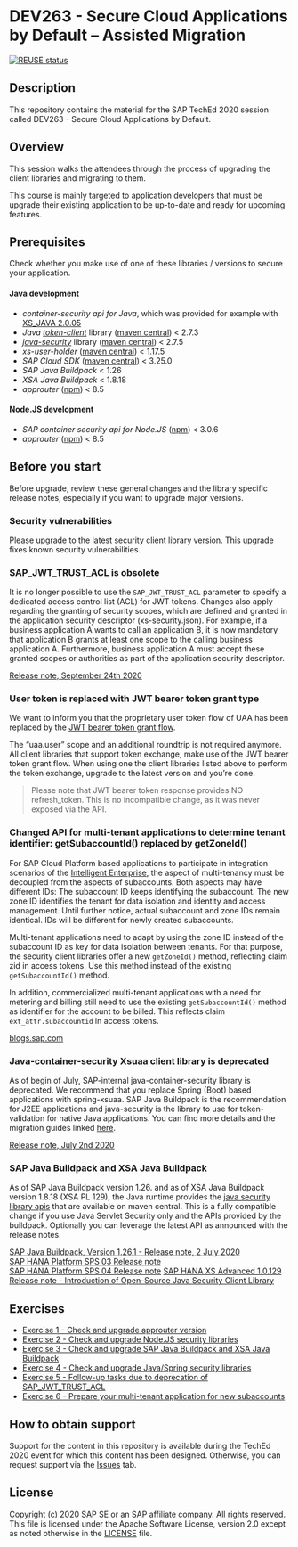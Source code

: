 # DEV263 - Secure Cloud Applications by Default – Assisted Migration

[![REUSE status](https://api.reuse.software/badge/github.com/SAP-samples/teched2020-DEV263)](https://api.reuse.software/info/github.com/SAP-samples/teched2020-DEV263)

## Description

This repository contains the material for the SAP TechEd 2020 session called DEV263 - Secure Cloud Applications by Default. 

## Overview

This session walks the attendees through the process of upgrading the client libraries and migrating to them. 

This course is mainly targeted to application developers that must be upgrade their existing application to be up-to-date and ready for upcoming features.

## Prerequisites
Check whether you make use of one of these libraries / versions to secure your application.

#### Java development
- *container-security api for Java*, which was provided for example with [XS_JAVA 2.0.05](https://help.sap.com/viewer/4505d0bdaf4948449b7f7379d24d0f0d/2.0.05/en-US/6511bc054b0e48369a625a8019fefd53.html)
- *Java* [*token-client*](https://github.com/SAP/cloud-security-xsuaa-integration/tree/master/token-client) library ([maven central](https://search.maven.org/search?q=g:com.sap.cloud.security.xsuaa)) < 2.7.3
- [*java-security*](https://github.wdf.sap.corp/CPSecurity/java-container-security) library ([maven central](https://search.maven.org/search?q=g:com.sap.cloud.security)) < 2.7.5
- *xs-user-holder* ([maven central](https://search.maven.org/search?q=g:com.sap.cloud.sjb)) < 1.17.5
- *SAP Cloud SDK* ([maven central](https://search.maven.org/search?q=g:com.sap.cloud.sdk)) < 3.25.0
- *SAP Java Buildpack* < 1.26
- *XSA Java Buildpack* < 1.8.18
- *approuter* ([npm](https://www.npmjs.com/package/@sap/approuter)) < 8.5

#### Node.JS development
- *SAP container security api for Node.JS* ([npm](https://www.npmjs.com/package/@sap/xssec)) < 3.0.6
- *approuter* ([npm](https://www.npmjs.com/package/@sap/approuter)) < 8.5

## Before you start
Before upgrade, review these general changes and the library specific release notes, especially if you want to upgrade major versions.

### Security vulnerabilities
Please upgrade to the latest security client library version. This upgrade fixes known security vulnerabilities.

 
### SAP_JWT_TRUST_ACL is obsolete
It is no longer possible to use the `SAP_JWT_TRUST_ACL` parameter to specify a dedicated access control list (ACL) for JWT tokens. Changes also apply regarding the granting of security scopes, which are defined and granted in the application security descriptor (xs-security.json). For example, if a business application A wants to call an application B, it is now mandatory that application B grants at least one scope to the calling business application A. Furthermore, business application A must accept these granted scopes or authorities as part of the application security descriptor.

[Release note, September 24th 2020](https://help.sap.com/doc/43b304f99a8145809c78f292bfc0bc58/Cloud/en-US/98bf747111574187a7c76f8ced51cfeb.html?sel1=Authorization%20and%20Trust%20Management&date=all&from=2020-09-24&to=2020-09-24)
 
### User token is replaced with JWT bearer token grant type
We want to inform you that the proprietary user token flow of UAA has been replaced by the [JWT bearer token grant flow](https://docs.cloudfoundry.org/api/uaa/version/74.26.0/index.html#jwt-bearer-token-grant).

The “uaa.user” scope and an additional roundtrip is not required anymore. All client libraries that support token exchange, make use of the JWT bearer token grant flow. When using one the client libraries listed above to perform the token exchange, upgrade to the latest version and you’re done. 

> Please note that JWT bearer token response provides NO refresh_token. This is no incompatible change, as it was never exposed via the API.
 
### Changed API for multi-tenant applications to determine tenant identifier: getSubaccountId() replaced by getZoneId()
For SAP Cloud Platform based applications to participate in integration scenarios of the [Intelligent Enterprise](https://www.sap.com/documents/2020/02/520ea921-847d-0010-87a3-c30de2ffd8ff.html), the aspect of multi-tenancy must be decoupled from the aspects of subaccounts. Both aspects may have different IDs: The subaccount ID keeps identifying the subaccount. The new zone ID identifies the tenant for data isolation and identity and access management. Until further notice, actual subaccount and zone IDs remain identical. IDs will be different for newly created subaccounts.

Multi-tenant applications need to adapt by using the zone ID instead of the subaccount ID as key for data isolation between tenants. For that purpose, the security client libraries offer a new ``getZoneId()`` method, reflecting claim zid in access tokens. Use this method instead of the existing ``getSubaccountId()`` method.

In addition, commercialized multi-tenant applications with a need for metering and billing still need to use the existing ``getSubaccountId()`` method as identifier for the account to be billed. This reflects claim ``ext_attr.subaccountid`` in access tokens.

[blogs.sap.com](https://blogs.sap.com/2020/12/02/changed-api-for-multitenant-apps-to-get-tenant-identifier-getzoneid-replaces-getsubaccountid/)

### Java-container-security Xsuaa client library is deprecated
As of begin of July, SAP-internal java-container-security library is deprecated. We recommend that you replace Spring (Boot) based applications with spring-xsuaa. SAP Java Buildpack is the recommendation for J2EE applications and java-security is the library to use for token-validation for native Java applications. You can find more details and the migration guides linked [here](exercises/ex4_java/migrationguides).

[Release note, July 2nd 2020](https://help.sap.com/viewer/12a72dd465d240d9bc4988ce6c691271/Cloud/en-US)

 
### SAP Java Buildpack and XSA Java Buildpack  
As of SAP Java Buildpack version 1.26. and as of XSA Java Buildpack version 1.8.18 (XSA PL 129), the Java runtime provides the [java security library apis](https://github.com/SAP/cloud-security-xsuaa-integration) that are available on maven central. This is a fully compatible change if you use Java Servlet Security only and the APIs provided by the buildpack. Optionally you can leverage the latest API as announced with the release notes. 

[SAP Java Buildpack, Version 1.26.1 - Release note, 2 July 2020](https://help.sap.com/doc/43b304f99a8145809c78f292bfc0bc58/Cloud/en-US/98bf747111574187a7c76f8ced51cfeb.html?from=2020-07-02&to=2020-07-02)  
[SAP HANA Platform SPS 03 Release note](https://launchpad.support.sap.com/#/notes/2551355)  
[SAP HANA Platform SPS 04 Release note](https://launchpad.support.sap.com/#/notes/2656575)
[SAP HANA XS Advanced 1.0.129 Release note - Introduction of Open-Source Java Security Client Library](https://launchpad.support.sap.com/#/notes/3000200)


## Exercises
- [Exercise 1 - Check and upgrade approuter version](exercises/ex1_approuter)
- [Exercise 2 - Check and upgrade Node.JS security libraries](exercises/ex2_nodejs)
- [Exercise 3 - Check and upgrade SAP Java Buildpack and XSA Java Buildpack](exercises/ex3_sapjavabuildpack)
- [Exercise 4 - Check and upgrade Java/Spring security libraries](exercises/ex4_java)
- [Exercise 5 - Follow-up tasks due to deprecation of SAP_JWT_TRUST_ACL](exercises/ex5_sap_jwt_trust_acl)
- [Exercise 6 - Prepare your multi-tenant application for new subaccounts](exercises/ex6_tenantid)


## How to obtain support
Support for the content in this repository is available during the TechEd 2020 event for which this content has been designed. Otherwise, you can request support via the [Issues](../../issues) tab.

## License
Copyright (c) 2020 SAP SE or an SAP affiliate company. All rights reserved. This file is licensed under the Apache Software License, version 2.0 except as noted otherwise in the [LICENSE](LICENSES/Apache-2.0.txt) file.
